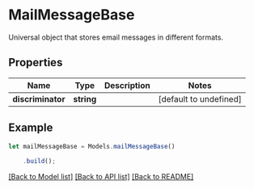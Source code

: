 # MailMessageBase

Universal object that stores email messages in different formats.             

## Properties
Name | Type | Description | Notes
---- | ---- | ----------- | -----
**discriminator** | **string** |  | [default to undefined]


## Example
```typescript
let mailMessageBase = Models.mailMessageBase()
    
    .build();
```


[[Back to Model list]](README.md#documentation-for-models) [[Back to API list]](README.md#documentation-for-api-endpoints) [[Back to README]](README.md)
